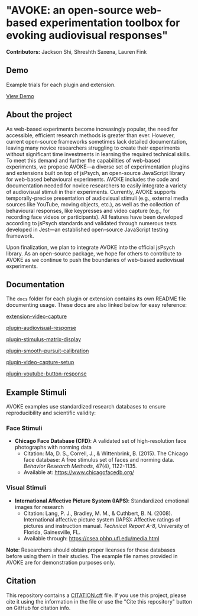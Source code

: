 # "AVOKE: an open-source web-based experimentation toolbox for evoking audiovisual responses"

**Contributors:** Jackson Shi, Shreshth Saxena, Lauren Fink

## Demo
Example trials for each plugin and extension. 

<a href="https://beatlab-mcmaster.github.io/AVOKE/">View Demo </a>

## About the project
As web-based experiments become increasingly popular, the need for accessible, efficient research methods is greater than ever. However, current open-source frameworks sometimes lack detailed documentation, leaving many novice researchers struggling to create their experiments without significant time investments in learning the required technical skills. To meet this demand and further the capabilities of web-based experiments, we propose AVOKE—a diverse set of experimentation plugins and extensions built on top of jsPsych, an open-source JavaScript library for web-based behavioural experiments. AVOKE includes the code and documentation needed for novice researchers to easily integrate a variety of audiovisual stimuli in their experiments. Currently, AVOKE supports temporally-precise presentation of audiovisual stimuli (e.g., external media sources like YouTube, moving objects, etc.), as well as the collection of behavioural responses, like keypresses and video capture (e.g., for recording face videos or participants). All features have been developed according to jsPsych standards and validated through numerous tests developed in Jest—an established open-source JavaScript testing framework.  

Upon finalization, we plan to integrate AVOKE into the official jsPsych library. As an open-source package, we hope for others to contribute to AVOKE as we continue to push the boundaries of web-based audiovisual experiments.

## Documentation
The `docs` folder for each plugin or extension contains its own README file documenting usage. These docs are also linked below for easy reference: 

<a href="https://github.com/beatlab-mcmaster/AVOKE/blob/main/extension-video-capture/docs/jspsych-video-capture.md">extension-video-capture </a>

<a href="https://github.com/beatlab-mcmaster/AVOKE/blob/main/plugin-audio-visual-button-response/docs/jspsych-audio-visual-response.md">plugin-audiovisual-response </a>

<a href="https://github.com/beatlab-mcmaster/AVOKE/blob/main/plugin-stimulus-matrix-display/docs/jspsych-stimulus-matrix-display.md">plugin-stimulus-matrix-display</a>

<a href="https://github.com/beatlab-mcmaster/AVOKE/blob/main/plugin-smooth-pursuit-calibration/docs/jspsych-smooth-pursuit-calibration.md">plugin-smooth-pursuit-calibration </a>

<a href="https://github.com/beatlab-mcmaster/AVOKE/blob/main/plugin-video-capture-setup/docs/jspsych-video-capture-setup.md">plugin-video-capture-setup </a>

<a href="https://github.com/beatlab-mcmaster/AVOKE/blob/main/plugin-youtube-button-response/docs/jspsych-youtube-button-response.md">plugin-youtube-button-response </a>

## Example Stimuli

AVOKE examples use standardized research databases to ensure reproducibility and scientific validity:

### Face Stimuli
- **Chicago Face Database (CFD)**: A validated set of high-resolution face photographs with norming data
  - Citation: Ma, D. S., Correll, J., & Wittenbrink, B. (2015). The Chicago face database: A free stimulus set of faces and norming data. *Behavior Research Methods*, 47(4), 1122-1135.
  - Available at: https://www.chicagofacedb.org/

### Visual Stimuli  
- **International Affective Picture System (IAPS)**: Standardized emotional images for research
  - Citation: Lang, P. J., Bradley, M. M., & Cuthbert, B. N. (2008). International affective picture system (IAPS): Affective ratings of pictures and instruction manual. *Technical Report A-8*, University of Florida, Gainesville, FL.
  - Available through: https://csea.phhp.ufl.edu/media.html

**Note**: Researchers should obtain proper licenses for these databases before using them in their studies. The example file names provided in AVOKE are for demonstration purposes only.

## Citation

This repository contains a [CITATION.cff](./CITATION.cff) file. If you use this project, please cite it using the information in the file or use the "Cite this repository" button on GitHub for citation info.
